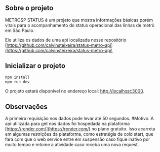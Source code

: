 ## Sobre o projeto

METROSP STATUS é um projeto que mostra informações básicas porém vitais para o acompanhamento do status operacional das linhas de metrô em São Paulo.

Ele utiliza os dados de uma api localizada nesse repositório [https://github.com/calvinsteixeira/status-metro-api](https://github.com/calvinsteixeira/status-metro-api)

## Inicializar o projeto

```bash
npm install
npm run dev
```

O projeto estará disponível no endereço local: [http://localhost:3000](http://localhost:3000).

## Observações

A primeira requisição nos dados pode levar até 50 segundos.
#Motivo: 
A api utilizada para get nos dados foi hospedada na plataforma  [https://render.com/](https://render.com/) no plano gratuito. Isso acarreta em algumas restrições da plataforma, como estratégia de cold start, que fará com que o web service entre em suspensão caso fique inativo por muito tempo e retome a atividade caso receba uma nova request.